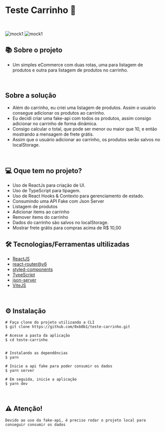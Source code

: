 # Teste Carrinho :shopping_cart:

&nbsp;

![mock1](https://github.com/0xb0b1/test-carrinho/blob/master/products.png)
![mock1](https://github.com/0xb0b1/test-carrinho/blob/master/cart.png)

## 📚 Sobre o projeto

* Um simples eCommerce com duas rotas, uma para listagem de produtos e outra para listagem de produtos no carrinho.

&nbsp;

## Sobre a solução

* Além do carrinho, eu criei uma listagem de produtos. Assim o usuário consegue adicionar os produtos ao carrinho.
* Eu decidi criar uma fake-api com todos os produtos, assim consigo adicionar no carrinho de forma dinâmica.
* Consigo calcular o total, que pode ser menor ou maior que 10, e então mostrando a mensagem de frete grátis.
* Assim que o usuário adicionar ao carrinho, os produtos serão salvos no localStorage.


&nbsp;

## 💻 Oque tem no projeto?

* Uso de ReactJs para criação de UI.
* Uso de TypeScript para tipagem.
* Uso de React Hooks & Contexto para gerenciamento de estado.
* Consumindo uma API Fake com Json Server
* Listagem de produtos
* Adicionar items ao carrinho
* Remover items do carrinho
* Dados do carrinho são salvos no localStorage.
* Mostrar frete grátis para compras acima de R$ 10,00

## 🛠️ Tecnologias/Ferramentas ultilizadas

* [ReactJS](https://reactjs.org)
* [react-router@v6](https://reactrouter.com)
* [styled-components](https://styled-components.com)
* [TypeScript](https://www.typescriptlang.org)
* [json-server](https://github.com/typicode/json-server)
* [ViteJS](https://vitejs.dev)

&nbsp;

## ⚙️ Instalação
```
# Faça clone do projeto utilizando a CLI 
$ git clone https://github.com/0xb0b1/teste-carrinho.git
```

```
# Acesse a pasta da aplicação
$ cd teste-carrinho


# Instalando as dependências
$ yarn

# Inicie a api fake para poder consumir os dados
$ yarn server

# Em seguida, inicie a aplicação 
$ yarn dev

```

&nbsp;

## :warning: Atenção!

	Devido ao uso da fake-api, é preciso rodar o projeto local para conseguir consumir os dados


&nbsp;
